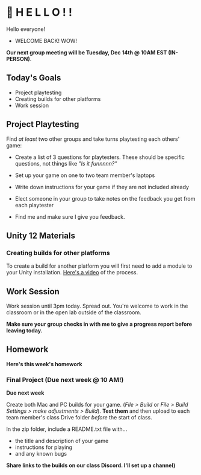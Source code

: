 # 🍏 H E L L O ! ! 
Hello everyone!
- WELCOME BACK! WOW!


__Our next group meeting will be Tuesday, Dec 14th @ 10AM EST (IN-PERSON)__. 

## Today's Goals ##
- Project playtesting
- Creating builds for other platforms
- Work session

## Project Playtesting
Find *at least* two other groups and take turns playtesting each others' game:
- Create a list of 3 questions for playtesters. These should be specific questions, not things like *"Is it funnnnn?"*
- Set up your game on one to two team member's laptops
- Write down instructions for your game if they are not included already

- Elect someone in your group to take notes on the feedback you get from each playtester
- Find me and make sure I give you feedback.

## Unity 12 Materials

### Creating builds for other platforms
To create a build for another platform you will first need to add a module to your Unity installation. [Here's a video](https://youtu.be/Dg6FV7g6uLw) of the process.

## Work Session
Work session until 3pm today. Spread out. You're welcome to work in the classroom or in the open lab outside of the classroom. 

__Make sure your group checks in with me to give a progress report before leaving today.__

## Homework ##

__Here's this week's homework__

### Final Project (Due next week @ 10 AM!)


__Due next week__

Create both Mac and PC builds for your game. (*File > Build* or *File > Build Settings > make adjustments > Build*). __Test them__ and then upload to each team member's class Drive folder *before* the start of class. 

In the zip folder, include a README.txt file with...
-  the title and description of your game
- instructions for playing 
- and any known bugs

__Share links to the builds on our class Discord. I'll set up a channel)__